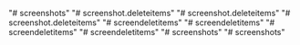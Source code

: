 "# screenshots" 
"# screenshot.deleteitems" 
"# screenshot.deleteitems" 
"# screenshot.deleteitems" 
"# screendeletitems" 
"# screendeletitems" 
"# screendeletitems" 
"# screendeletitems" 
"# screenshots" 
"# screenshots" 
